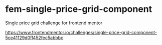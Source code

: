 # fem-single-price-grid-component
 Single price grid challenge for frontend mentor

 https://www.frontendmentor.io/challenges/single-price-grid-component-5ce41129d0ff452fec5abbbc
